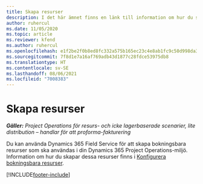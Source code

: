 ```yaml
---
title: Skapa resurser
description: I det här ämnet finns en länk till information om hur du skapar bokningsbara resurser.
author: ruhercul
ms.date: 11/05/2020
ms.topic: article
ms.reviewer: kfend
ms.author: ruhercul
ms.openlocfilehash: e1f2be2f0b8ed8fc332a575b165ec23c4e8ab1fc9c50d998da3459c05dbcead1
ms.sourcegitcommit: 7f8d1e7a16af769adb43d1877c28fdce53975db8
ms.translationtype: HT
ms.contentlocale: sv-SE
ms.lasthandoff: 08/06/2021
ms.locfileid: "7008383"
---
```

# <a name="create-resources"></a>Skapa resurser

_**Gäller:** Project Operations för resurs- och icke lagerbaserade scenarier, lite distribution – handlar för att proforma-fakturering_

Du kan använda Dynamics 365 Field Service för att skapa bokningsbara resurser som ska användas i din Dynamics 365 Project Operations-miljö. Information om hur du skapar dessa resurser finns i [Konfigurera bokningsbara resurser](/dynamics365/field-service/set-up-bookable-resources).


[!INCLUDE[footer-include](../includes/footer-banner.md)]